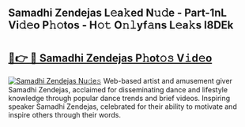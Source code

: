 ## Samadhi Zendejas L𝚎a𝚔ed N𝚞𝚍e - Part-1nL Vi𝚍𝚎o P𝚑𝚘tos - H𝚘𝚝 O𝚗𝚕yf𝚊ns L𝚎a𝚔s l8DEk

# <h2><a href="http://kfeps4.oniu.top/?m=Samadhi+Zendejas">🔗👉 🔴 Samadhi Zendejas P𝚑ot𝚘𝚜 V𝚒d𝚎o</a></h2>

[![Samadhi Zendejas Nu𝚍e𝚜](https://i.imgur.com/0qMVB7G.gif)](http://kfeps4.oniu.top/?m=Samadhi+Zendejas)
Web-based artist and amusement giver Samadhi Zendejas, acclaimed for disseminating dance and lifestyle knowledge through popular dance trends and brief videos. Inspiring speaker Samadhi Zendejas, celebrated for their ability to motivate and inspire others through their words.  
